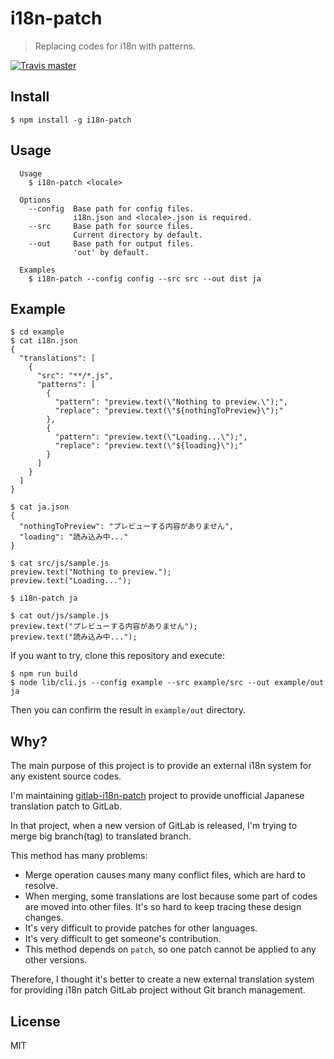 # i18n-patch

> Replacing codes for i18n with patterns.

[![Travis master](https://img.shields.io/travis/ksoichiro/i18n-patch/master.svg?style=flat-square)](https://travis-ci.org/ksoichiro/i18n-patch)

## Install

```console
$ npm install -g i18n-patch
```

## Usage

```
  Usage
    $ i18n-patch <locale>

  Options
    --config  Base path for config files.
              i18n.json and <locale>.json is required.
    --src     Base path for source files.
              Current directory by default.
    --out     Base path for output files.
              'out' by default.

  Examples
    $ i18n-patch --config config --src src --out dist ja
```

## Example

```console
$ cd example
$ cat i18n.json
{
  "translations": [
    {
      "src": "**/*.js",
      "patterns": [
        {
          "pattern": "preview.text(\"Nothing to preview.\");",
          "replace": "preview.text(\"${nothingToPreview}\");"
        },
        {
          "pattern": "preview.text(\"Loading...\");",
          "replace": "preview.text(\"${loading}\");"
        }
      ]
    }
  ]
}

$ cat ja.json
{
  "nothingToPreview": "プレビューする内容がありません",
  "loading": "読み込み中..."
}

$ cat src/js/sample.js
preview.text("Nothing to preview.");
preview.text("Loading...");

$ i18n-patch ja

$ cat out/js/sample.js
preview.text("プレビューする内容がありません");
preview.text("読み込み中...");
```

If you want to try, clone this repository and execute:

```console
$ npm run build
$ node lib/cli.js --config example --src example/src --out example/out ja
```

Then you can confirm the result in `example/out` directory.

## Why?

The main purpose of this project is to provide an external i18n system for any existent source codes.

I'm maintaining [gitlab-i18n-patch](https://github.com/ksoichiro/gitlab-i18n-patch) project
to provide unofficial Japanese translation patch to GitLab.

In that project, when a new version of GitLab is released,
I'm trying to merge big branch(tag) to translated branch.

This method has many problems:

- Merge operation causes many many conflict files, which are hard to resolve.
- When merging, some translations are lost
  because some part of codes are moved into other files.
  It's so hard to keep tracing these design changes.
- It's very difficult to provide patches for other languages.
- It's very difficult to get someone's contribution.
- This method depends on `patch`, so one patch cannot be applied to any other versions.

Therefore, I thought it's better to create a new external translation system
for providing i18n patch GitLab project without Git branch management.

## License

MIT
